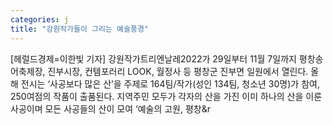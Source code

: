 ```yaml
---
categories: j
title: "강원작가들이 그리는 예술풍경"
---
```

[헤럴드경제=이한빛 기자] 강원작가트리엔날레2022가 29일부터 11월 7일까지 평창송어축제장, 진부시장, 컨템포러리 LOOK, 월정사 등 평창군 진부면 일원에서 열린다. 올해 전시는 &lsquo;사공보다 많은 산&rsquo;을 주제로 164팀/작가(성인 134팀, 청소년 30명)가 참여, 250여점의 작품이 출품된다. 지역주민 모두가 각자의 산을 가진 이미 하나의 산을 이룬 사공이며 모든 사공들의 산이 모여 &lsquo;예술의 고원, 평창&r